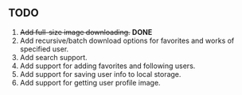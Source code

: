 TODO
--
1. ~~Add full-size image downloading.~~ **DONE**
2. Add recursive/batch download options for favorites and works of specified user.
3. Add search support.  
4. Add support for adding favorites and following users.
5. Add support for saving user info to local storage.
6. Add support for getting user profile image.
